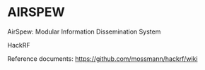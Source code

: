 # AIRSPEW
AirSpew: Modular Information Dissemination System

HackRF

Reference documents: https://github.com/mossmann/hackrf/wiki
